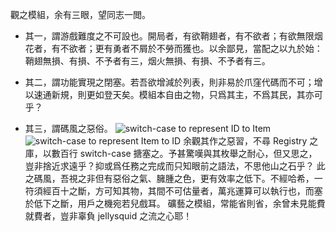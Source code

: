 觀之模組，余有三眼，望同志一閲。

* 其一，謂游戲難度之不可設也。開局者，有欲鞘翅者，有不欲者；有欲無限烟花者，有不欲者；更有勇者不屑於不勞而獲也。以余鄙見，當配之以九於始：
鞘翅無損、有損、不予者有三，烟火無損、有損、不予者有三。

* 其二，謂功能實現之閉塞。若吾欲增減於列表，則非易於爪窪代碼而不可；增以速通新規，則更如登天矣。模組本自由之物，只爲其主，不爲其民，其亦可乎？

* 其三，謂碼風之惡俗。
![switch-case to represent ID to Item](39ffa5ae-b86c-451f-b740-8c5819fd4472.png)
![switch-case to represent Item to ID](44c71a41-6884-4435-a8f8-20ef79c384bd.png)
余觀其作之惡習，不尋 Registry 之庫，以數百行 switch-case 搪塞之。予甚驚嘆與其枚舉之耐心，但又思之，豈非捨近求遠乎？抑或爲任務之完成而只知眼前之語法，不思他山之石乎？
此之碼風，吾視之非但有惡俗之氣、臃腫之色，更有效率之低下。不經哈希，一符須經百十之斷，方可知其物，其間不可估量者，萬兆運算可以執行也，而塞於低下之斷，用戶之機宛若兒戲耳。
礦藝之模組，常能省則省，余曾未見能費就費者，豈非辜負 jellysquid 之流之心耶！
